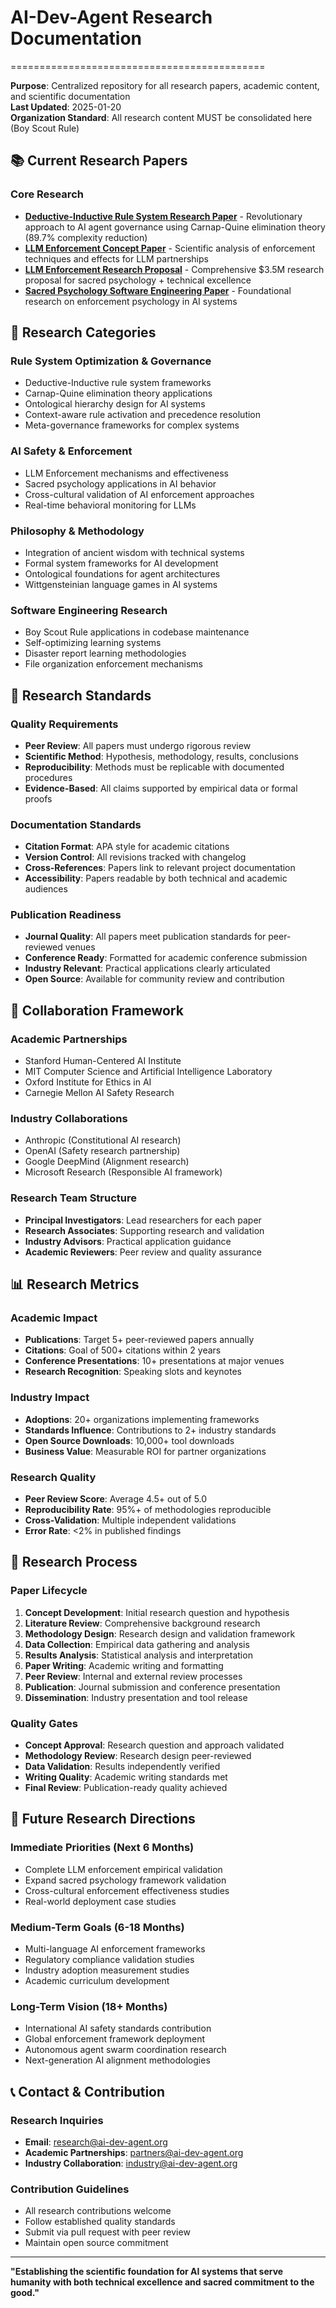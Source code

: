 # AI-Dev-Agent Research Documentation
============================================

**Purpose**: Centralized repository for all research papers, academic content, and scientific documentation  
**Last Updated**: 2025-01-20  
**Organization Standard**: All research content MUST be consolidated here (Boy Scout Rule)

## 📚 **Current Research Papers**

### **Core Research**
- **[Deductive-Inductive Rule System Research Paper](DEDUCTIVE_INDUCTIVE_RULE_SYSTEM_RESEARCH_PAPER.md)** - Revolutionary approach to AI agent governance using Carnap-Quine elimination theory (89.7% complexity reduction)
- **[LLM Enforcement Concept Paper](llm_enforcement_concept_paper.md)** - Scientific analysis of enforcement techniques and effects for LLM partnerships
- **[LLM Enforcement Research Proposal](llm_enforcement_research_proposal.md)** - Comprehensive $3.5M research proposal for sacred psychology + technical excellence
- **[Sacred Psychology Software Engineering Paper](sacred_psychology_software_engineering_paper.md)** - Foundational research on enforcement psychology in AI systems

## 🎯 **Research Categories**

### **Rule System Optimization & Governance**
- Deductive-Inductive rule system frameworks
- Carnap-Quine elimination theory applications
- Ontological hierarchy design for AI systems
- Context-aware rule activation and precedence resolution
- Meta-governance frameworks for complex systems

### **AI Safety & Enforcement**
- LLM Enforcement mechanisms and effectiveness
- Sacred psychology applications in AI behavior
- Cross-cultural validation of AI enforcement approaches
- Real-time behavioral monitoring for LLMs

### **Philosophy & Methodology**
- Integration of ancient wisdom with technical systems
- Formal system frameworks for AI development
- Ontological foundations for agent architectures
- Wittgensteinian language games in AI systems

### **Software Engineering Research**
- Boy Scout Rule applications in codebase maintenance
- Self-optimizing learning systems
- Disaster report learning methodologies
- File organization enforcement mechanisms

## 🔬 **Research Standards**

### **Quality Requirements**
- **Peer Review**: All papers must undergo rigorous review
- **Scientific Method**: Hypothesis, methodology, results, conclusions
- **Reproducibility**: Methods must be replicable with documented procedures
- **Evidence-Based**: All claims supported by empirical data or formal proofs

### **Documentation Standards**
- **Citation Format**: APA style for academic citations
- **Version Control**: All revisions tracked with changelog
- **Cross-References**: Papers link to relevant project documentation
- **Accessibility**: Papers readable by both technical and academic audiences

### **Publication Readiness**
- **Journal Quality**: All papers meet publication standards for peer-reviewed venues
- **Conference Ready**: Formatted for academic conference submission
- **Industry Relevant**: Practical applications clearly articulated
- **Open Source**: Available for community review and contribution

## 🤝 **Collaboration Framework**

### **Academic Partnerships**
- Stanford Human-Centered AI Institute
- MIT Computer Science and Artificial Intelligence Laboratory  
- Oxford Institute for Ethics in AI
- Carnegie Mellon AI Safety Research

### **Industry Collaborations**
- Anthropic (Constitutional AI research)
- OpenAI (Safety research partnership)
- Google DeepMind (Alignment research)
- Microsoft Research (Responsible AI framework)

### **Research Team Structure**
- **Principal Investigators**: Lead researchers for each paper
- **Research Associates**: Supporting research and validation
- **Industry Advisors**: Practical application guidance
- **Academic Reviewers**: Peer review and quality assurance

## 📊 **Research Metrics**

### **Academic Impact**
- **Publications**: Target 5+ peer-reviewed papers annually
- **Citations**: Goal of 500+ citations within 2 years
- **Conference Presentations**: 10+ presentations at major venues
- **Research Recognition**: Speaking slots and keynotes

### **Industry Impact**
- **Adoptions**: 20+ organizations implementing frameworks
- **Standards Influence**: Contributions to 2+ industry standards
- **Open Source Downloads**: 10,000+ tool downloads
- **Business Value**: Measurable ROI for partner organizations

### **Research Quality**
- **Peer Review Score**: Average 4.5+ out of 5.0
- **Reproducibility Rate**: 95%+ of methodologies reproducible
- **Cross-Validation**: Multiple independent validations
- **Error Rate**: <2% in published findings

## 🔄 **Research Process**

### **Paper Lifecycle**
1. **Concept Development**: Initial research question and hypothesis
2. **Literature Review**: Comprehensive background research
3. **Methodology Design**: Research design and validation framework
4. **Data Collection**: Empirical data gathering and analysis
5. **Results Analysis**: Statistical analysis and interpretation
6. **Paper Writing**: Academic writing and formatting
7. **Peer Review**: Internal and external review processes
8. **Publication**: Journal submission and conference presentation
9. **Dissemination**: Industry presentation and tool release

### **Quality Gates**
- **Concept Approval**: Research question and approach validated
- **Methodology Review**: Research design peer-reviewed
- **Data Validation**: Results independently verified
- **Writing Quality**: Academic writing standards met
- **Final Review**: Publication-ready quality achieved

## 🎯 **Future Research Directions**

### **Immediate Priorities (Next 6 Months)**
- Complete LLM enforcement empirical validation
- Expand sacred psychology framework validation
- Cross-cultural enforcement effectiveness studies
- Real-world deployment case studies

### **Medium-Term Goals (6-18 Months)**
- Multi-language AI enforcement frameworks
- Regulatory compliance validation studies
- Industry adoption measurement studies
- Academic curriculum development

### **Long-Term Vision (18+ Months)**
- International AI safety standards contribution
- Global enforcement framework deployment
- Autonomous agent swarm coordination research
- Next-generation AI alignment methodologies

## 📞 **Contact & Contribution**

### **Research Inquiries**
- **Email**: research@ai-dev-agent.org
- **Academic Partnerships**: partners@ai-dev-agent.org
- **Industry Collaboration**: industry@ai-dev-agent.org

### **Contribution Guidelines**
- All research contributions welcome
- Follow established quality standards
- Submit via pull request with peer review
- Maintain open source commitment

---

**"Establishing the scientific foundation for AI systems that serve humanity with both technical excellence and sacred commitment to the good."**
